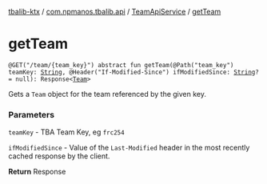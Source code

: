 [tbalib-ktx](../../index.md) / [com.npmanos.tbalib.api](../index.md) / [TeamApiService](index.md) / [getTeam](./get-team.md)

# getTeam

`@GET("/team/{team_key}") abstract fun getTeam(@Path("team_key") teamKey: `[`String`](https://kotlinlang.org/api/latest/jvm/stdlib/kotlin/-string/index.html)`, @Header("If-Modified-Since") ifModifiedSince: `[`String`](https://kotlinlang.org/api/latest/jvm/stdlib/kotlin/-string/index.html)`? = null): Response<`[`Team`](../../com.npmanos.tbalib.model/-team/index.md)`>`

Gets a `Team` object for the team referenced by the given key.

### Parameters

`teamKey` - TBA Team Key, eg `frc254`

`ifModifiedSince` - Value of the `Last-Modified` header in the most recently cached response by the client.

**Return**
Response


